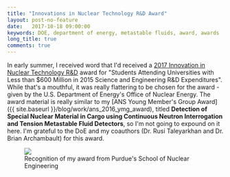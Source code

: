 ```yaml
---
title: "Innovations in Nuclear Technology R&D Award"
layout: post-no-feature
date:   2017-10-18 09:00:00
keywords: DOE, department of energy, metastable fluids, award, awards
long_title: true
comments: true
---
```


In early summer, I received word that I'd received a [2017 Innovation in Nuclear Technology R&D](http://nucleartechinnovations.org/winners2017.html) award for "Students Attending Universities with Less than $600 Million in 2015 Science and Engineering R&D Expenditures".  While that's a mouthful, it was really flattering to be chosen for the award - given by the U.S. Department of Energy's Office of Nuclear Energy.  The award material is really similar to my [ANS Young Member's Group Award]({{ site.baseurl }}/blog/work/ans_2016_ymg_award), titled **Detection of Special Nuclear Material in Cargo using Continuous Neutron Interrogation and Tension Metastable Fluid Detectors**, so I'm not going to expound on it here. I'm grateful to the DoE and my coauthors (Dr. Rusi Taleyarkhan and Dr. Brian Archambault) for this award.

<figure>
    <img src="{{ site.baseurl }}/assets/img/ne_news_screencap_innov_nuke_tech_2017.png" />
    <figcaption>
      Recognition of my award from Purdue's School of Nuclear Engineering
    </figcaption>
</figure>
